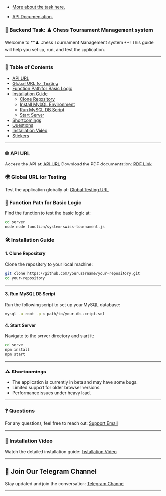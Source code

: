 - [More about the task here.](https://globalmove.notion.site/47c1d6a94a5843cb87c79251431c68f4?v=1158b9d6ed0d41a8ae0d3f119d857d0f)


- [API Documentation.]()

### 🚀  Backend Task: ♟️ Chess Tournament Management system 

Welcome to **♟️ Chess Tournament Management system **! This guide will help you set up, run, and test the application.

--- 

### 📂 Table of Contents

- [API URL](#api-url)
- [Global URL for Testing](#global-url-for-testing)
- [Function Path for Basic Logic](#function-path-for-basic-logic)
- [Installation Guide](#installation-guide)
  - [Clone Repository](#clone-repository)
  - [Install MySQL Environment](#install-mysql-environment)
  - [Run MySQL DB Script](#run-mysql-db-script)
  - [Start Server](#start-server)
- [Shortcomings](#shortcomings)
- [Questions](#questions)
- [Installation Video](#installation-video)
- [Stickers](#stickers)

---

### 🌐 API URL

Access the API at: [API URL](https://documenter.getpostman.com/view/36794346/2sA3kSnNbN)
Download the PDF documentation: [PDF Link](https://example.com/documentation.pdf)

### 🌍 Global URL for Testing

Test the application globally at: [Global Testing URL](https://api-chess.menda.page)

### 📁 Function Path for Basic Logic

Find the function to test the basic logic at:

```sh
cd server 
node node function/system-swiss-tournament.js
```

### 🛠️ Installation Guide

#### 1. Clone Repository

Clone the repository to your local machine:

```sh
git clone https://github.com/yourusername/your-repository.git
cd your-repository
```
---

#### 3. Run MySQL DB Script

Run the following script to set up your MySQL database:

```sh
mysql -u root -p < path/to/your-db-script.sql
```

#### 4. Start Server

Navigate to the server directory and start it:

```sh
cd serve
npm install
npm start
```

---

### ⚠️ Shortcomings

- The application is currently in beta and may have some bugs.
- Limited support for older browser versions.
- Performance issues under heavy load.

---

### ❓ Questions

For any questions, feel free to reach out: [Support Email](mailto:support@example.com)

---

### 🎥 Installation Video

Watch the detailed installation guide: [Installation Video](https://example.com/installation-video)

---

## 📢 Join Our Telegram Channel

Stay updated and join the conversation: [Telegram Channel](https://t.me/mensenvau)

---